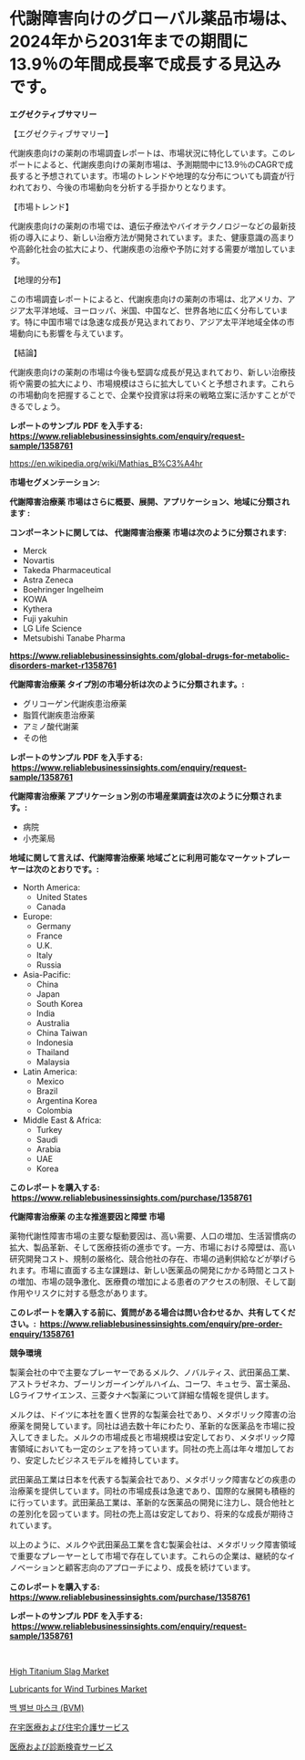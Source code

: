 <p><h1>代謝障害向けのグローバル薬品市場は、2024年から2031年までの期間に13.9％の年間成長率で成長する見込みです。</h1></p><p><strong>エグゼクティブサマリー</strong></p>
<p><p>【エグゼクティブサマリー】</p><p>代謝疾患向けの薬剤の市場調査レポートは、市場状況に特化しています。このレポートによると、代謝疾患向けの薬剤市場は、予測期間中に13.9％のCAGRで成長すると予想されています。市場のトレンドや地理的な分布についても調査が行われており、今後の市場動向を分析する手掛かりとなります。</p><p>【市場トレンド】</p><p>代謝疾患向けの薬剤の市場では、遺伝子療法やバイオテクノロジーなどの最新技術の導入により、新しい治療方法が開発されています。また、健康意識の高まりや高齢化社会の拡大により、代謝疾患の治療や予防に対する需要が増加しています。</p><p>【地理的分布】</p><p>この市場調査レポートによると、代謝疾患向けの薬剤の市場は、北アメリカ、アジア太平洋地域、ヨーロッパ、米国、中国など、世界各地に広く分布しています。特に中国市場では急速な成長が見込まれており、アジア太平洋地域全体の市場動向にも影響を与えています。</p><p>【結論】</p><p>代謝疾患向けの薬剤の市場は今後も堅調な成長が見込まれており、新しい治療技術や需要の拡大により、市場規模はさらに拡大していくと予想されます。これらの市場動向を把握することで、企業や投資家は将来の戦略立案に活かすことができるでしょう。</p></p>
<p><strong>レポートのサンプル PDF を入手する: <a href="https://www.reliablebusinessinsights.com/enquiry/request-sample/1358761">https://www.reliablebusinessinsights.com/enquiry/request-sample/1358761</a></strong></p>
<p><a href="https://en.wikipedia.org/wiki/Mathias_B%C3%A4hr">https://en.wikipedia.org/wiki/Mathias_B%C3%A4hr</a></p>
<p><strong>市場セグメンテーション:</strong></p>
<p><strong> 代謝障害治療薬 市場はさらに概要、展開、アプリケーション、地域に分類されます :</strong></p>
<p><strong>コンポーネントに関しては、 代謝障害治療薬 市場は次のように分類されます: &nbsp;</strong></p>
<p><ul><li>Merck</li><li>Novartis</li><li>Takeda Pharmaceutical</li><li>Astra Zeneca</li><li>Boehringer Ingelheim</li><li>KOWA</li><li>Kythera</li><li>Fuji yakuhin</li><li>LG Life Science</li><li>Metsubishi Tanabe Pharma</li></ul></p>
<p><strong><a href="https://www.reliablebusinessinsights.com/global-drugs-for-metabolic-disorders-market-r1358761">https://www.reliablebusinessinsights.com/global-drugs-for-metabolic-disorders-market-r1358761</a></strong></p>
<p><strong> 代謝障害治療薬 タイプ別の市場分析は次のように分類されます。:</strong></p>
<p><ul><li>グリコーゲン代謝疾患治療薬</li><li>脂質代謝疾患治療薬</li><li>アミノ酸代謝薬</li><li>その他</li></ul></p>
<p><strong>レポートのサンプル PDF を入手する: &nbsp;<a href="https://www.reliablebusinessinsights.com/enquiry/request-sample/1358761">https://www.reliablebusinessinsights.com/enquiry/request-sample/1358761</a></strong></p>
<p><strong> 代謝障害治療薬 アプリケーション別の市場産業調査は次のように分類されます。:</strong></p>
<p><ul><li>病院</li><li>小売薬局</li></ul></p>
<p><strong>地域に関して言えば、代謝障害治療薬 地域ごとに利用可能なマーケットプレーヤーは次のとおりです。:</strong></p>
<p><ul>
    <li>
        North America:
        <ul>
            <li>United States</li>
            <li>Canada</li>
        </ul>
    </li>
    <li>
        Europe:
        <ul>
            <li>Germany</li>
            <li>France</li>
            <li>U.K.</li>
            <li>Italy</li>
            <li>Russia</li>
        </ul>
    </li>
    <li>
        Asia-Pacific:
        <ul>
            <li>China</li>
            <li>Japan</li>
            <li>South Korea</li>
            <li>India</li>
            <li>Australia</li>
            <li>China Taiwan</li>
            <li>Indonesia</li>
            <li>Thailand</li>
            <li>Malaysia</li>
        </ul>
    </li>
    <li>
        Latin America:
        <ul>
            <li>Mexico</li>
            <li>Brazil</li>
            <li>Argentina Korea</li>
            <li>Colombia</li>
        </ul>
    </li>
    <li>
        Middle East & Africa:
        <ul>
            <li>Turkey</li>
            <li>Saudi</li>
            <li>Arabia</li>
            <li>UAE</li>
            <li>Korea</li>
        </ul>
    </li>
    </ul></p>
<p><strong>このレポートを購入する: &nbsp;<a href="https://www.reliablebusinessinsights.com/purchase/1358761">https://www.reliablebusinessinsights.com/purchase/1358761</a></strong></p>
<p><strong>代謝障害治療薬 の主な推進要因と障壁 市場</strong></p>
<p><p>薬物代謝性障害市場の主要な駆動要因は、高い需要、人口の増加、生活習慣病の拡大、製品革新、そして医療技術の進歩です。一方、市場における障壁は、高い研究開発コスト、規制の厳格化、競合他社の存在、市場の過剰供給などが挙げられます。市場に直面する主な課題は、新しい医薬品の開発にかかる時間とコストの増加、市場の競争激化、医療費の増加による患者のアクセスの制限、そして副作用やリスクに対する懸念があります。</p></p>
<p><strong>このレポートを購入する前に、質問がある場合は問い合わせるか、共有してください。:&nbsp; <a href="https://www.reliablebusinessinsights.com/enquiry/pre-order-enquiry/1358761">https://www.reliablebusinessinsights.com/enquiry/pre-order-enquiry/1358761</a></strong></p>
<p><strong>競争環境</strong></p>
<p><p>製薬会社の中で主要なプレーヤーであるメルク、ノバルティス、武田薬品工業、アストラゼネカ、ブーリンガーインゲルハイム、コーワ、キュセラ、富士薬品、LGライフサイエンス、三菱タナベ製薬について詳細な情報を提供します。</p><p>メルクは、ドイツに本社を置く世界的な製薬会社であり、メタボリック障害の治療薬を開発しています。同社は過去数十年にわたり、革新的な医薬品を市場に投入してきました。メルクの市場成長と市場規模は安定しており、メタボリック障害領域においても一定のシェアを持っています。同社の売上高は年々増加しており、安定したビジネスモデルを維持しています。</p><p>武田薬品工業は日本を代表する製薬会社であり、メタボリック障害などの疾患の治療薬を提供しています。同社の市場成長は急速であり、国際的な展開も積極的に行っています。武田薬品工業は、革新的な医薬品の開発に注力し、競合他社との差別化を図っています。同社の売上高は安定しており、将来的な成長が期待されています。</p><p>以上のように、メルクや武田薬品工業を含む製薬会社は、メタボリック障害領域で重要なプレーヤーとして市場で存在しています。これらの企業は、継続的なイノベーションと顧客志向のアプローチにより、成長を続けています。</p></p>
<p><strong>このレポートを購入する: &nbsp; <a href="https://www.reliablebusinessinsights.com/purchase/1358761">https://www.reliablebusinessinsights.com/purchase/1358761</a></strong></p>
<p><strong>レポートのサンプル PDF を入手する: &nbsp;<a href="https://www.reliablebusinessinsights.com/enquiry/request-sample/1358761">https://www.reliablebusinessinsights.com/enquiry/request-sample/1358761</a></strong><strong></strong></p>
<p>&nbsp;</p>
<p><p><a href="https://github.com/SheilaBruen2023/Market-Research-Report-List-1/blob/main/high-titanium-slag-market.md">High Titanium Slag Market</a></p><p><a href="https://github.com/arionmp/Market-Research-Report-List-3/blob/main/lubricants-for-wind-turbines-market.md">Lubricants for Wind Turbines Market</a></p><p><a href="https://github.com/Nicolasrown5/Market-Research-Report-List-1/blob/main/3328169139802.md">백 밸브 마스크 (BVM)</a></p><p><a href="https://github.com/RandallRunte2023/Market-Research-Report-List-1/blob/main/4192220134518.md">在宅医療および住宅介護サービス</a></p><p><a href="https://github.com/TerrellConn/Market-Research-Report-List-1/blob/main/4226470134517.md">医療および診断検査サービス</a></p></p>